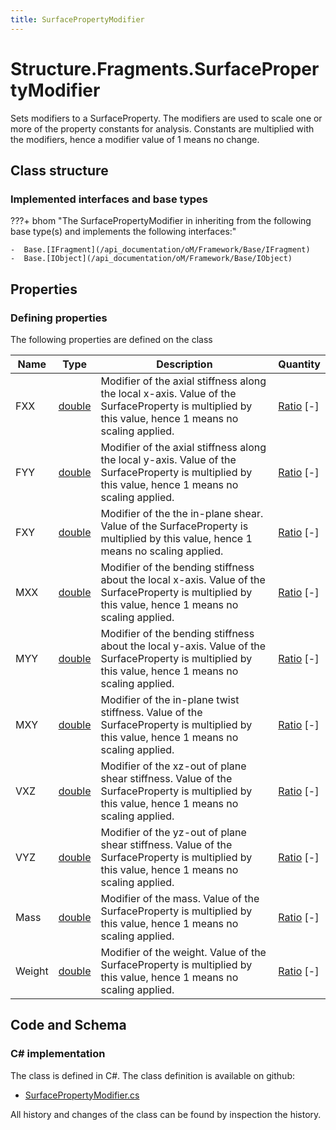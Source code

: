 ```yaml
---
title: SurfacePropertyModifier
---
```


# Structure.Fragments.SurfacePropertyModifier

Sets modifiers to a SurfaceProperty. The modifiers are used to scale one or more of the property constants for analysis. Constants are multiplied with the modifiers, hence a modifier value of 1 means no change.

## Class structure

### Implemented interfaces and base types

???+ bhom "The SurfacePropertyModifier in inheriting from the following base type(s) and implements the following interfaces:"

    -  Base.[IFragment](/api_documentation/oM/Framework/Base/IFragment)
    -  Base.[IObject](/api_documentation/oM/Framework/Base/IObject)


## Properties



### Defining properties

The following properties are defined on the class

| Name             | Type             | Description      | Quantity         |
|------------------|------------------|------------------|------------------|
| FXX | [double](https://learn.microsoft.com/en-us/dotnet/api/System.Double?view=netstandard-2.0) | Modifier of the axial stiffness along the local x-axis. Value of the SurfaceProperty is multiplied by this value, hence 1 means no scaling applied. | [Ratio](/api_documentation/oM/Dimensional/Quantities/Attributes/Ratio) [-] |
| FYY | [double](https://learn.microsoft.com/en-us/dotnet/api/System.Double?view=netstandard-2.0) | Modifier of the axial stiffness along the local y-axis. Value of the SurfaceProperty is multiplied by this value, hence 1 means no scaling applied. | [Ratio](/api_documentation/oM/Dimensional/Quantities/Attributes/Ratio) [-] |
| FXY | [double](https://learn.microsoft.com/en-us/dotnet/api/System.Double?view=netstandard-2.0) | Modifier of the the in-plane shear. Value of the SurfaceProperty is multiplied by this value, hence 1 means no scaling applied. | [Ratio](/api_documentation/oM/Dimensional/Quantities/Attributes/Ratio) [-] |
| MXX | [double](https://learn.microsoft.com/en-us/dotnet/api/System.Double?view=netstandard-2.0) | Modifier of the bending stiffness about the local x-axis. Value of the SurfaceProperty is multiplied by this value, hence 1 means no scaling applied. | [Ratio](/api_documentation/oM/Dimensional/Quantities/Attributes/Ratio) [-] |
| MYY | [double](https://learn.microsoft.com/en-us/dotnet/api/System.Double?view=netstandard-2.0) | Modifier of the bending stiffness about the local y-axis. Value of the SurfaceProperty is multiplied by this value, hence 1 means no scaling applied. | [Ratio](/api_documentation/oM/Dimensional/Quantities/Attributes/Ratio) [-] |
| MXY | [double](https://learn.microsoft.com/en-us/dotnet/api/System.Double?view=netstandard-2.0) | Modifier of the in-plane twist stiffness. Value of the SurfaceProperty is multiplied by this value, hence 1 means no scaling applied. | [Ratio](/api_documentation/oM/Dimensional/Quantities/Attributes/Ratio) [-] |
| VXZ | [double](https://learn.microsoft.com/en-us/dotnet/api/System.Double?view=netstandard-2.0) | Modifier of the xz-out of plane shear stiffness. Value of the SurfaceProperty is multiplied by this value, hence 1 means no scaling applied. | [Ratio](/api_documentation/oM/Dimensional/Quantities/Attributes/Ratio) [-] |
| VYZ | [double](https://learn.microsoft.com/en-us/dotnet/api/System.Double?view=netstandard-2.0) | Modifier of the yz-out of plane shear stiffness. Value of the SurfaceProperty is multiplied by this value, hence 1 means no scaling applied. | [Ratio](/api_documentation/oM/Dimensional/Quantities/Attributes/Ratio) [-] |
| Mass | [double](https://learn.microsoft.com/en-us/dotnet/api/System.Double?view=netstandard-2.0) | Modifier of the mass. Value of the SurfaceProperty is multiplied by this value, hence 1 means no scaling applied. | [Ratio](/api_documentation/oM/Dimensional/Quantities/Attributes/Ratio) [-] |
| Weight | [double](https://learn.microsoft.com/en-us/dotnet/api/System.Double?view=netstandard-2.0) | Modifier of the weight. Value of the SurfaceProperty is multiplied by this value, hence 1 means no scaling applied. | [Ratio](/api_documentation/oM/Dimensional/Quantities/Attributes/Ratio) [-] |


## Code and Schema

### C# implementation

The class is defined in C#. The class definition is available on github:

- [SurfacePropertyModifier.cs](https://github.com/BHoM/BHoM/blob/develop/Structure_oM/Fragments\SurfacePropertyModifier.cs)

All history and changes of the class can be found by inspection the history.
